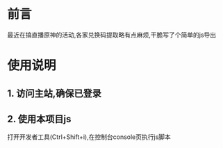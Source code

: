 # 前言
最近在搞直播原神的活动,各家兑换码提取略有点麻烦,干脆写了个简单的js导出

# 使用说明
## 1. 访问主站,确保已登录
## 2. 使用本项目js
打开开发者工具(Ctrl+Shift+i),在控制台console页执行js脚本  
